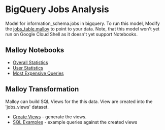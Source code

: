 # BigQuery Jobs Analysis
Model for information_schema.jobs in bigquery.  To run this model, Modify the [jobs_table.malloy](jobs_table.malloy) to point to your data.  Note, that this model won't yet run on Google Cloud Shell as it doesn't yet support Notebooks.

## Malloy Notebooks
* [Overall Statistics](overall.malloynb)
* [User Statistics](by_user.malloynb)
* [Most Expensive Queries](most_expensive.malloynb)

## Malloy Transformation
Malloy can build SQL Views for the this data.  View are created into the 'jobs_views' dataset.

* [Create Views](create_views.malloysql) - generate the views.
* [SQL Examples](sql_examples.malloysql) - example queries against the created views